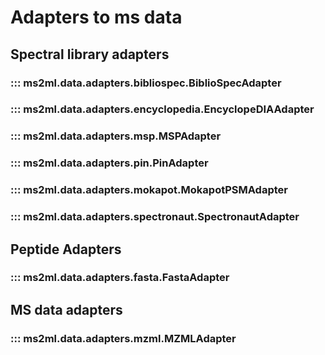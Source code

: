 
# Adapters to ms data

## Spectral library adapters

### ::: ms2ml.data.adapters.bibliospec.BiblioSpecAdapter

### ::: ms2ml.data.adapters.encyclopedia.EncyclopeDIAAdapter

### ::: ms2ml.data.adapters.msp.MSPAdapter

### ::: ms2ml.data.adapters.pin.PinAdapter

### ::: ms2ml.data.adapters.mokapot.MokapotPSMAdapter

### ::: ms2ml.data.adapters.spectronaut.SpectronautAdapter


## Peptide Adapters

### ::: ms2ml.data.adapters.fasta.FastaAdapter

## MS data adapters

### ::: ms2ml.data.adapters.mzml.MZMLAdapter
